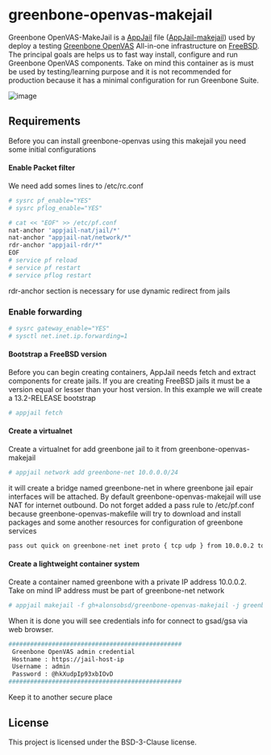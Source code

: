 # greenbone-openvas-makejail

Greenbone OpenVAS-MakeJail is a [AppJail](https://github.com/DtxdF/AppJail) file ([AppJail-makejail](https://github.com/AppJail-makejails)) used by deploy a testing [Greenbone OpenVAS](https://greenbone.net/en/) All-in-one infrastructure on [FreeBSD](https://freebsd.org/). The principal goals are helps us to fast way install, configure and run Greenbone OpenVAS components. Take on mind this container as is must be used by testing/learning purpose and it is not recommended for production because it has a minimal configuration for run Greenbone Suite.

![image](https://github.com/alonsobsd/greenbone-openvas-makejail/assets/11150989/a7f2b896-e6cd-40b0-a5d4-123a40fd39f6)


## Requirements
Before you can install greenbone-openvas using this makejail you need some initial configurations

#### Enable Packet filter
We need add somes lines to /etc/rc.conf

```sh
# sysrc pf_enable="YES"
# sysrc pflog_enable="YES"

# cat << "EOF" >> /etc/pf.conf
nat-anchor 'appjail-nat/jail/*'
nat-anchor "appjail-nat/network/*"
rdr-anchor "appjail-rdr/*"
EOF
# service pf reload
# service pf restart
# service pflog restart
```
rdr-anchor section is necessary for use dynamic redirect from jails

### Enable forwarding
```sh
# sysrc gateway_enable="YES"
# sysctl net.inet.ip.forwarding=1
```
#### Bootstrap a FreeBSD version
Before you can begin creating containers, AppJail needs fetch and extract components for create jails. If you are creating FreeBSD jails it must be a version equal or lesser than your host version. In this example we will create a 13.2-RELEASE bootstrap

```sh
# appjail fetch
```
#### Create a virtualnet
Create a virtualnet for add greenbone jail to it from greenbone-openvas-makejail

```sh
# appjail network add greenbone-net 10.0.0.0/24
```
it will create a bridge named greenbone-net in where greenbone jail epair interfaces will be attached. By default greenbone-openvas-makejail will use NAT for internet outbound. Do not forget added a pass rule to /etc/pf.conf because greenbone-openvas-makefile will try to download and install packages and some another resources for configuration of greenbone services

```sh
pass out quick on greenbone-net inet proto { tcp udp } from 10.0.0.2 to any
```
#### Create a lightweight container system
Create a container named greenbone with a private IP address 10.0.0.2. Take on mind IP address must be part of greenbone-net network

```sh
# appjail makejail -f gh+alonsobsd/greenbone-openvas-makejail -j greenbone -- --network greenbone-net --greenbone_ip 10.0.0.2
```

When it is done you will see credentials info for connect to gsad/gsa via web browser.

```sh
################################################ 
 Greenbone OpenVAS admin credential                
 Hostname : https://jail-host-ip   
 Username : admin                                 
 Password : @hkXudpIp93xbIOvD                     
################################################
 ```
Keep it to another secure place

## License
This project is licensed under the BSD-3-Clause license.
